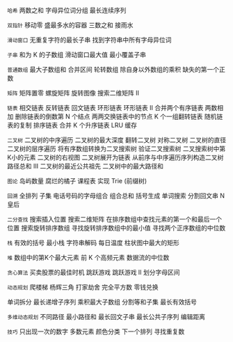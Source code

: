 `哈希`
两数之和
字母异位词分组
最长连续序列


`双指针`
移动零
盛最多水的容器
三数之和
接雨水


`滑动窗口`
无重复字符的最长子串
找到字符串中所有字母异位词


`子串`
和为 K 的子数组
滑动窗口最大值
最小覆盖子串


`普通数组`
最大子数组和
合并区间
轮转数组
除自身以外数组的乘积
缺失的第一个正数


`矩阵`
矩阵置零
螺旋矩阵
旋转图像
搜索二维矩阵 II


`链表`
相交链表
反转链表
回文链表
环形链表
环形链表 II
合并两个有序链表
两数相加
删除链表的倒数第 N 个结点
两两交换链表中的节点
K 个一组翻转链表
随机链表的复制
排序链表
合并 K 个升序链表
LRU 缓存


`二叉树`
二叉树的中序遍历
二叉树的最大深度
翻转二叉树
对称二叉树
二叉树的直径
二叉树的层序遍历
将有序数组转换为二叉搜索树
验证二叉搜索树
二叉搜索树中第K小的元素
二叉树的右视图
二叉树展开为链表
从前序与中序遍历序列构造二叉树
路径总和 III
二叉树的最近公共祖先
二叉树中的最大路径和


`图论`
岛屿数量
腐烂的橘子
课程表
实现 Trie (前缀树)


`回溯`
全排列
子集
电话号码的字母组合
组合总和
括号生成
单词搜索
分割回文串
N 皇后


`二分查找`
搜索插入位置
搜索二维矩阵
在排序数组中查找元素的第一个和最后一个位置
搜索旋转排序数组
寻找旋转排序数组中的最小值
寻找两个正序数组的中位数


`栈`
有效的括号
最小栈
字符串解码
每日温度
柱状图中最大的矩形


`堆`
数组中的第K个最大元素
前 K 个高频元素
数据流的中位数


`贪心算法`
买卖股票的最佳时机
跳跃游戏
跳跃游戏 II
划分字母区间


`动态规划`
爬楼梯
杨辉三角
打家劫舍
完全平方数
零钱兑换


单词拆分
最长递增子序列
乘积最大子数组
分割等和子集
最长有效括号


`多维动态规划`
不同路径
最小路径和
最长回文子串
最长公共子序列
编辑距离


`技巧`
只出现一次的数字
多数元素
颜色分类
下一个排列
寻找重复数

